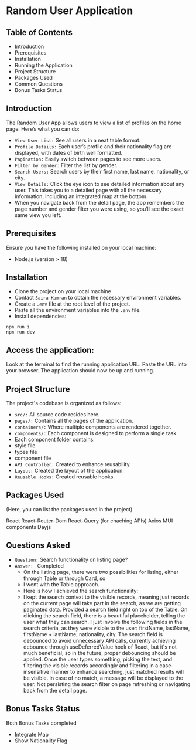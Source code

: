 # Random User Application

## Table of Contents

- Introduction
- Prerequisites
- Installation
- Running the Application
- Project Structure
- Packages Used
- Common Questions
- Bonus Tasks Status

## Introduction

The Random User App allows users to view a list of profiles on the home page. Here’s what you can do:

- `View User List:` See all users in a neat table format.
- `Profile Details:` Each user’s profile and their nationality flag
  are displayed, with dates of birth well formatted.
- `Pagination:` Easily switch between pages to see more users.
- `Filter by Gender:` Filter the list by gender.
- `Search Users:` Search users by their first name, last name, nationality, or city.
- `View Details:` Click the eye icon to see detailed information about any user.
  This takes you to a detailed page with all the necessary information, including an integrated map at the bottom.
- When you navigate back from the detail page, the app remembers the page number
  and gender filter you were using, so you’ll see the exact same view you left.

## Prerequisites

Ensure you have the following installed on your local machine:

- Node.js (version > 18)

## Installation

- Clone the project on your local machine
- Contact `Saira Kamran` to obtain the necessary environment variables.
- Create a `.env` file at the root level of the project.
- Paste all the environment variables into the `.env` file.
- Install dependencies:

```
npm run i
npm run dev
```

## Access the application:

Look at the terminal to find the running application URL.
Paste the URL into your browser.
The application should now be up and running.

## Project Structure

The project's codebase is organized as follows:

- `src/:` All source code resides here.
- `pages/:` Contains all the pages of the application.
- `containers/:` Where multiple components are rendered together.
- `components/:` Each component is designed to perform a single task.
- Each component folder contains:
- style file
- types file
- component file
- `API Controller:` Created to enhance reusability.
- `Layout:` Created the layout of the application.
- `Reusable Hooks:` Created reusable hooks.

## Packages Used

(Here, you can list the packages used in the project)

React
React-Router-Dom
React-Query (for chaching APIs)
Axios
MUI components
Dayjs

## Questions Asked

- `Question:` Search functionality on listing page?
- `Answer: ` Completed
  - On the listing page, there were two possibilities for listing, either through Table or through Card, so
  - I went with the Table approach.
  - Here is how I achieved the search functionality:
  - I kept the search context to the visible records, meaning just records on the current page will take
    part in the search, as we are getting paginated data.
    Provided a search field right on top of the Table.
    On clicking the search field, there is a beautiful placeholder, telling the user what they can search.
    I just involve the following fields in the search criteria, as they were visible to the user: firstName, lastName, firstName + lastName, nationality, city.
    The search field is debounced to avoid unnecessary API calls, currently achieving debounce through useDeferredValue hook of React, but it's not much beneficial, so in the future, proper debouncing should be applied.
    Once the user types something, picking the text, and filtering the visible records accordingly and filtering in a case-insensitive manner to enhance searching, just matched results will be visible.
    In case of no match, a message will be displayed to the user.
    Not persisting the search filter on page refreshing or navigating back from the detail page.

## Bonus Tasks Status

Both Bonus Tasks completed

- Integrate Map
- Show Nationality Flag

